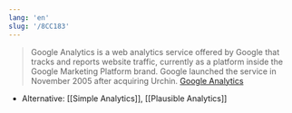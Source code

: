 ```yaml
---
lang: 'en'
slug: '/8CC183'
---
```


> Google Analytics is a web analytics service offered by Google that tracks and reports website traffic, currently as a platform inside the Google Marketing Platform brand. Google launched the service in November 2005 after acquiring Urchin. [Google Analytics](https://en.wikipedia.org/wiki/Google_Analytics)

- Alternative: [[Simple Analytics]], [[Plausible Analytics]]
